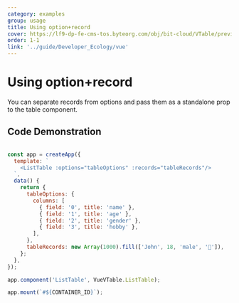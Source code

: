 ```yaml
---
category: examples
group: usage
title: Using option+record
cover: https://lf9-dp-fe-cms-tos.byteorg.com/obj/bit-cloud/VTable/preview/vue-default.png
order: 1-1
link: '../guide/Developer_Ecology/vue'
---
```


# Using option+record

You can separate records from options and pass them as a standalone prop to the table component.

## Code Demonstration

```javascript livedemo template=vtable-vue

const app = createApp({
  template: `
    <ListTable :options="tableOptions" :records="tableRecords"/>
  `,
  data() {
    return {
      tableOptions: {
        columns: [
          { field: '0', title: 'name' },
          { field: '1', title: 'age' },
          { field: '2', title: 'gender' },
          { field: '3', title: 'hobby' },
        ],
      },
      tableRecords: new Array(1000).fill(['John', 18, 'male', '🏀']),
    };
  },
});

app.component('ListTable', VueVTable.ListTable);

app.mount(`#${CONTAINER_ID}`);
```